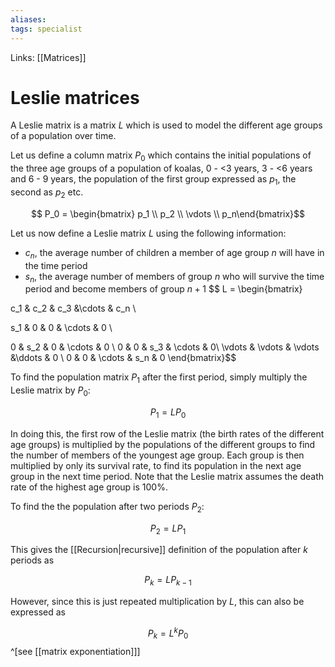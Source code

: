 ```yaml
---
aliases: 
tags: specialist
---
```


Links: [[Matrices]]

# Leslie matrices

A Leslie matrix is a matrix $L$ which is used to model the different age groups of a population over time.

Let us define a column matrix $P_0$ which contains the initial populations of the three age groups of a population of koalas, 0 - <3 years, 3 - <6 years and 6 - 9 years, the population of the first group expressed as $p_1$, the second as $p_2$ etc.

$$ P_0 = \begin{bmatrix} p_1 \\ p_2 \\ \vdots \\ p_n\end{bmatrix}$$

Let us now define a Leslie matrix $L$ using the following information:

- $c_n$, the average number of children a member of age group $n$ will have in the time period
- $s_n$, the average number of members of group $n$ who will survive the time period and become members of group $n+1$
$$ L = \begin{bmatrix}

c_1 & c_2 & c_3 &\cdots & c_n \\

s_1 & 0 & 0 & \cdots &  0 \\

0 & s_2 & 0 & \cdots & 0 \\
0 & 0 & s_3 & \cdots & 0\\
\vdots & \vdots & \vdots &\ddots & 0 \\
0 & 0 & \cdots & s_n & 0
\end{bmatrix}$$

To find the population matrix $P_1$ after the first period, simply multiply the Leslie matrix by $P_0$:

$$ P_1 = LP_0 $$

In doing this, the first row of the Leslie matrix (the birth rates of the different age groups) is multiplied by the populations of the different groups to find the number of members of the youngest age group. Each group is then multiplied by only its survival rate, to find its population in the next age group in the next time period. Note that the Leslie matrix assumes the death rate of the highest age group is 100%.

To find the the population after two periods $P_2$:

$$ P_2 = LP_1 $$

This gives the [[Recursion|recursive]] definition of the population after $k$ periods as

$$ P_k = LP_{k-1}$$

However, since this is just repeated multiplication by $L$, this can also be expressed as

$$ P_k = L^kP_0 $$ ^[see [[matrix exponentiation]]]

